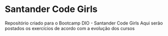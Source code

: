 # Santander Code Girls
Repositório criado para o Bootcamp DIO - Santander Code Girls 
Aqui serão postados os exercícios de acordo com a evolução dos cursos
